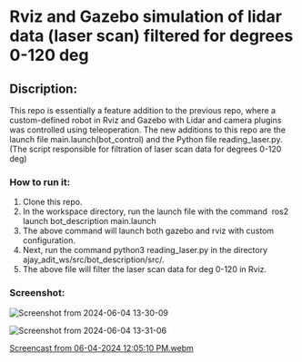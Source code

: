 # Rviz and Gazebo simulation of lidar data (laser scan) filtered for degrees 0-120 deg

## Discription:
This repo is essentially a feature addition to the previous repo, where a custom-defined robot in Rviz and Gazebo with Lidar and camera plugins was controlled using teleoperation. The new additions to this repo are the launch file main.launch(bot_control) and the Python file reading_laser.py. (The script responsible for filtration of laser scan data for degrees 0-120 deg)

### How to run it:

1. Clone this repo.
2. In the workspace directory, run the launch file with the command  ros2 launch bot_description main.launch 
3. The above command will launch both gazebo and rviz with custom configuration.
4. Next, run the command python3 reading_laser.py in the directory  ajay_adit_ws/src/bot_description/src/.
5. The above file will filter the laser scan data for deg 0-120 in Rviz.

### Screenshot:

![Screenshot from 2024-06-04 13-30-09](https://github.com/AjayAdit/ajay_adit_ws_2/assets/62584240/670b671f-be56-4680-b564-107334094ce0)


![Screenshot from 2024-06-04 13-31-06](https://github.com/AjayAdit/ajay_adit_ws_2/assets/62584240/04a05c23-8c83-4bef-8f64-8428957dce32)



[Screencast from 06-04-2024 12:05:10 PM.webm](https://github.com/AjayAdit/ajay_adit_ws_2/assets/62584240/c747b878-8e63-4d78-8c72-f52967dca220)



